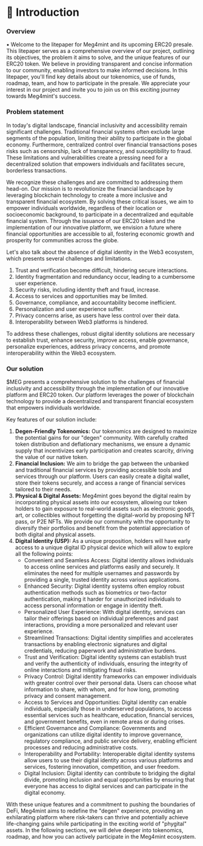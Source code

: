 # 📝 Introduction

### Overview

▪ Welcome to the litepaper for Meg4mint and its upcoming ERC20 presale. This litepaper serves as a comprehensive overview of our project, outlining its objectives, the problem it aims to solve, and the unique features of our ERC20 token. We believe in providing transparent and concise information to our community, enabling investors to make informed decisions. In this litepaper, you'll find key details about our tokenomics, use of funds, roadmap, team, and how to participate in the presale. We appreciate your interest in our project and invite you to join us on this exciting journey towards Meg4mint's success.

### Problem statement

In today's digital landscape, financial inclusivity and accessibility remain significant challenges. Traditional financial systems often exclude large segments of the population, limiting their ability to participate in the global economy. Furthermore, centralized control over financial transactions poses risks such as censorship, lack of transparency, and susceptibility to fraud. These limitations and vulnerabilities create a pressing need for a decentralized solution that empowers individuals and facilitates secure, borderless transactions.

We recognize these challenges and are committed to addressing them head-on. Our mission is to revolutionize the financial landscape by leveraging blockchain technology to create a more inclusive and transparent financial ecosystem. By solving these critical issues, we aim to empower individuals worldwide, regardless of their location or socioeconomic background, to participate in a decentralized and equitable financial system. Through the issuance of our ERC20 token and the implementation of our innovative platform, we envision a future where financial opportunities are accessible to all, fostering economic growth and prosperity for communities across the globe.

Let's also talk about the absence of digital identity in the Web3 ecosystem, which presents several challenges and limitations.&#x20;

1. Trust and verification become difficult, hindering secure interactions.
2. Identity fragmentation and redundancy occur, leading to a cumbersome user experience.
3. Security risks, including identity theft and fraud, increase.
4. Access to services and opportunities may be limited.
5. Governance, compliance, and accountability become inefficient.
6. Personalization and user experience suffer.
7. Privacy concerns arise, as users have less control over their data.
8. Interoperability between Web3 platforms is hindered.

To address these challenges, robust digital identity solutions are necessary to establish trust, enhance security, improve access, enable governance, personalize experiences, address privacy concerns, and promote interoperability within the Web3 ecosystem.

### Our solution

$MEG presents a comprehensive solution to the challenges of financial inclusivity and accessibility through the implementation of our innovative platform and ERC20 token. Our platform leverages the power of blockchain technology to provide a decentralized and transparent financial ecosystem that empowers individuals worldwide.

Key features of our solution include:

1. **Degen-Friendly Tokenomics:** Our tokenomics are designed to maximize the potential gains for our "degen" community. With carefully crafted token distribution and deflationary mechanisms, we ensure a dynamic supply that incentivizes early participation and creates scarcity, driving the value of our native token.
2. **Financial Inclusion:** We aim to bridge the gap between the unbanked and traditional financial services by providing accessible tools and services through our platform. Users can easily create a digital wallet, store their tokens securely, and access a range of financial services tailored to their needs.
3. **Physical & Digital Assets:** Meg4mint goes beyond the digital realm by incorporating physical assets into our ecosystem, allowing our token holders to gain exposure to real-world assets such as electronic goods, art, or collectibles without forgetting the digital-world by proposing NFT pass, or P2E NFTs. We provide our community with the opportunity to diversify their portfolios and benefit from the potential appreciation of both digital and physical assets.
4. **Digital Identity (USP):** As a unique proposition, holders will have early access to a unique digital ID physical device which will allow to explore all the following points:
   * Convenient and Seamless Access: Digital identity allows individuals to access online services and platforms easily and securely. It eliminates the need for multiple usernames and passwords by providing a single, trusted identity across various applications.
   * Enhanced Security: Digital identity systems often employ robust authentication methods such as biometrics or two-factor authentication, making it harder for unauthorized individuals to access personal information or engage in identity theft.
   * Personalized User Experience: With digital identity, services can tailor their offerings based on individual preferences and past interactions, providing a more personalized and relevant user experience.
   * Streamlined Transactions: Digital identity simplifies and accelerates transactions by enabling electronic signatures and digital credentials, reducing paperwork and administrative burdens.
   * Trust and Verification: Digital identity systems can establish trust and verify the authenticity of individuals, ensuring the integrity of online interactions and mitigating fraud risks.
   * Privacy Control: Digital identity frameworks can empower individuals with greater control over their personal data. Users can choose what information to share, with whom, and for how long, promoting privacy and consent management.
   * Access to Services and Opportunities: Digital identity can enable individuals, especially those in underserved populations, to access essential services such as healthcare, education, financial services, and government benefits, even in remote areas or during crises.
   * Efficient Governance and Compliance: Governments and organizations can utilize digital identity to improve governance, regulatory compliance, and public service delivery, enabling efficient processes and reducing administrative costs.
   * Interoperability and Portability: Interoperable digital identity systems allow users to use their digital identity across various platforms and services, fostering innovation, competition, and user freedom.
   * Digital Inclusion: Digital identity can contribute to bridging the digital divide, promoting inclusion and equal opportunities by ensuring that everyone has access to digital services and can participate in the digital economy.

With these unique features and a commitment to pushing the boundaries of DeFi, Meg4mint aims to redefine the "degen" experience, providing an exhilarating platform where risk-takers can thrive and potentially achieve life-changing gains while participating in the exciting world of "phygital" assets. In the following sections, we will delve deeper into tokenomics, roadmap, and how you can actively participate in the Meg4mint ecosystem.
